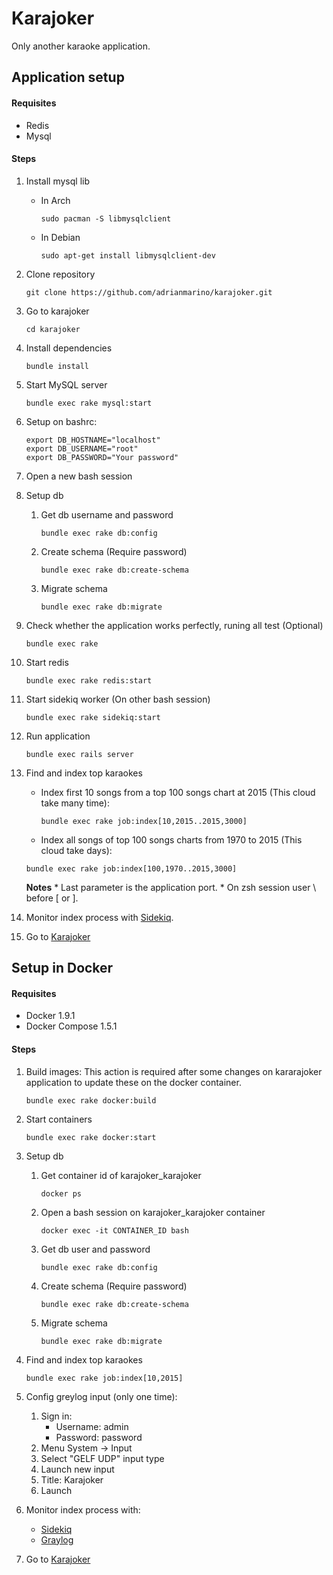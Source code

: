 # Karajoker
Only another karaoke application.

## Application setup

#### Requisites
 * Redis
 * Mysql

#### Steps

1. Install mysql lib
	* In Arch

		```
		sudo pacman -S libmysqlclient
		```

	* In Debian

		```
		sudo apt-get install libmysqlclient-dev
		```

2. Clone repository

	 ```
	git clone https://github.com/adrianmarino/karajoker.git
	 ```

2. Go to karajoker

	```
	cd karajoker
	```

4. Install dependencies

	```
	bundle install
	```

5. Start MySQL server

	```
	bundle exec rake mysql:start
	```

6. Setup on bashrc:

	```
	export DB_HOSTNAME="localhost"
	export DB_USERNAME="root"
	export DB_PASSWORD="Your password"
	```

8. Open a new bash session

9. Setup db
	1. Get db username and password

		```
		bundle exec rake db:config
		```

	2.  Create schema (Require password)

		```
		bundle exec rake db:create-schema
		```

	3. Migrate schema

		```
		bundle exec rake db:migrate
		```


10. Check whether the application works perfectly, runing all test (Optional)

	 ```
	bundle exec rake
	```

11. Start redis

	```
	bundle exec rake redis:start
	```

12. Start sidekiq worker (On other bash session)

	```
	bundle exec rake sidekiq:start
	```

13. Run application

	```
	bundle exec rails server
	```

14. Find and index top karaokes
	 * Index first 10 songs from a top 100 songs chart at 2015 (This cloud take many time):

	   ```
	   bundle exec rake job:index[10,2015..2015,3000]
	   ```

	  * Index all songs of top 100 songs charts from 1970 to 2015 (This cloud take days):

	   ```
	   bundle exec rake job:index[100,1970..2015,3000]
	   ```

  	 **Notes**
		* Last parameter is the application port.
		* On zsh session user  \ before [ or ].

15. Monitor index process with [Sidekiq](http://localhost:8081/sidekiq).

16. Go to [Karajoker](http://localhost:8081)

## Setup in Docker

#### Requisites
* Docker 1.9.1
* Docker Compose 1.5.1

#### Steps

1. Build images: This action is required after some changes on kararajoker application to update these on the docker container.

	```
	bundle exec rake docker:build
	```

2. Start containers

	```
	bundle exec rake docker:start
	```

3. Setup db

	1. Get  container id of karajoker_karajoker

		```
		docker ps
		```

	2. Open a bash session on karajoker_karajoker container

		```
		docker exec -it CONTAINER_ID bash
		```

	3. Get db user and password

		```
		bundle exec rake db:config
		```

	4.  Create schema (Require password)

		```
		bundle exec rake db:create-schema
		```

	5. Migrate schema

		```
		bundle exec rake db:migrate
		```

4. Find and index top karaokes

	 ```
  	bundle exec rake job:index[10,2015]
	```

5. Config greylog input (only one time):

	1. Sign in:
		* Username: admin
		* Password: password
	1. Menu System -> Input
	2. Select "GELF UDP" input type
	3. Launch new input
	4. Title: Karajoker
	5. Launch

6. Monitor index process with:
	* [Sidekiq](http://localhost:8081/sidekiq)
	* [Graylog](http://localhost:9000)

7. Go to [Karajoker](http://localhost:8081)
